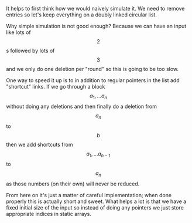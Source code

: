 It helps to first think how we would naively simulate it.  We need to remove entries so let's keep everything on a doubly linked circular list.

Why simple simulation is not good enough?  Because we can have an input like lots of $$2$$s followed by lots of $$3$$ and we only do one deletion per "round" so this is going to be too slow.

One way to speed it up is to in addition to regular pointers in the list add "shortcut" links.  If we go through a block $$a_1, \ldots a_n$$ without doing any deletions and then finally do a deletion from $$a_n$$ to $$b$$ then we add shortcuts from $$a_1, \ldots a_{n-1}$$ to $$a_n$$ as those numbers (on their own) will never be reduced.

From here on it's just a matter of careful implementation; when done properly this is actually short and sweet.  What helps a lot is that we have a fixed initial size of the input so instead of doing any pointers we just store appropriate indices in static arrays.
